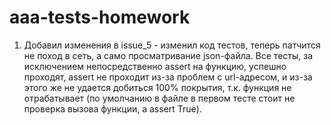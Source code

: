 # aaa-tests-homework  
1) Добавил изменения в issue_5 - изменил код тестов, теперь патчится не поход в сеть, а само просматривание json-файла. Все тесты, за исключением непосредственно assert на функцию, успешно проходят, assert не проходит из-за проблем с url-адресом, и из-за этого же не удается добиться 100% покрытия, т.к. функция не отрабатывает (по умолчанию в файле в первом тесте стоит не проверка вызова функции, а assert True).
